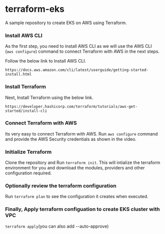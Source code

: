 # terraform-eks
A sample repository to create EKS on AWS using Terraform.

### Install AWS CLI 

As the first step, you need to install AWS CLI as we will use the AWS CLI (`aws configure`) command to connect Terraform with AWS in the next steps.

Follow the below link to Install AWS CLI.
```
https://docs.aws.amazon.com/cli/latest/userguide/getting-started-install.html
```

### Install Terraform

Next, Install Terraform using the below link.
```
https://developer.hashicorp.com/terraform/tutorials/aws-get-started/install-cli
```

### Connect Terraform with AWS

Its very easy to connect Terraform with AWS. Run `aws configure` command and provide the AWS Security credentials as shown in the video.

### Initialize Terraform

Clone the repository and Run `terraform init`. This will intialize the terraform environment for you and download the modules, providers and other configuration required.

### Optionally review the terraform configuration

Run `terraform plan` to see the configuration it creates when executed.

### Finally, Apply terraform configuation to create EKS cluster with VPC 

`terraform apply`(you can also add --auto-approve)
